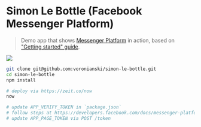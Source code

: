 # Simon Le Bottle (Facebook Messenger Platform)

> Demo app that shows [Messenger Platform](https://developers.facebook.com/docs/messenger-platform) in action, based on ["Getting started" guide](https://developers.facebook.com/docs/messenger-platform/quickstart).

<img src="https://dl.dropboxusercontent.com/u/100463011/simon-le-bottle-demo.gif" />

```bash
git clone git@github.com:voronianski/simon-le-bottle.git
cd simon-le-bottle
npm install

# deploy via https://zeit.co/now
now 

# update APP_VERIFY_TOKEN in `package.json`
# follow steps at https://developers.facebook.com/docs/messenger-platform/quickstart
# update APP_PAGE_TOKEN via POST /token
```

